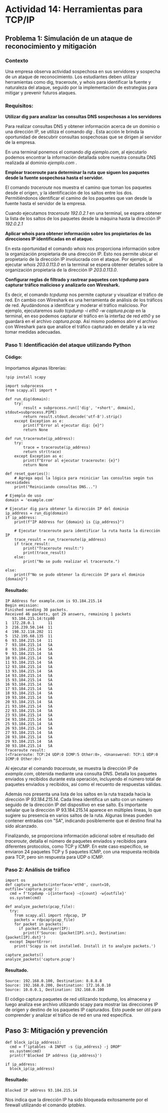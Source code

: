 # Actividad 14: Herramientas para TCP/IP

## Problema 1: Simulación de un ataque de reconocimiento y mitigación 

### Contexto
Una empresa observa actividad sospechosa en sus servidores y sospecha de un ataque de reconocimiento. Los estudiantes deben utilizar herramientas como dig, traceroute, y whois para identificar la fuente y naturaleza del ataque, seguido por la implementación de estrategias para mitigar y prevenir futuros ataques.

### Requisitos:
**Utilizar dig para analizar las consultas DNS sospechosas a los servidores**

Para realizar consultas DNS y obtener información acerca de un dominio o una dirección IP, se utiliza el comando *dig* . Esta acción le brinda la oportunidad de descubrir consultas sospechosas que se dirigen al servidor de la empresa.

En una terminal ponemos el comando *dig ejemplo.com*, al ejecutarlo podemos encontrar la información detallada sobre nuestra consulta DNS realizada al dominio *ejemplo.com* .

**Emplear traceroute para determinar la ruta que siguen los paquetes desde la fuente sospechosa hasta el servidor.**

 El comando *traceroute* nos muestra el camino que toman los paquetes desde el origen, y la identificación de los saltos entre los dos. Permitiéndonos identificar  el camino de los paquetes que van desde la fuente hasta el servidor de la empresa.
 
Cuando ejecutamos *traceroute 192.0.2.1* en una terminal, se espera obtener la lista de los saltos de los paquetes desde la máquina hasta la dirección IP *192.0.2.1*

**Aplicar whois para obtener información sobre los propietarios de las direcciones IP identificadas en el ataque.**

En esta oportunidad el comando *whois* nos proporciona información sobre la organización propietaria de una dirección IP.  Esto nos permite ubicar el propietario de la  dirección IP involucrada con el ataque. 
Por ejemplo, al ejecutar *whois 203.0.113.0* en la terminal se espera obtener detalles sobre la organización propietaria de la dirección IP *203.0.113.0*.

**Configurar reglas de filtrado y rastrear paquetes con tcpdump para capturar tráfico malicioso y analizarlo con Wireshark.**

Es decir, el comando *tcpdump* nos  permite capturar y visualizar el tráfico de red. En cambio con Wireshark es una herramienta de análisis de los tráficos de red. Ayudándonos a identificar y moderar el tráfico malicioso.
Por ejemplo, ejecutaremos *sudo tcpdump -i eth0 -w captura.pcap* en la terminal, en eso podemos capturar el tráfico en la interfaz de red *eth0* y se guardará en el archivo *captura.pcap*. Así mismo podemos abrir el archivo con Wireshark para que analice el tráfico capturado en detalle y a la vez tomar medidas adecuadas. 

### Paso 1: Identificación del ataque utilizando Python

#### Código:

Importamos algunas librerías:

```
!pip install scapy
```

```
import subprocess
from scapy.all import *

def run_dig(domain):
    try:
        result = subprocess.run(['dig', '+short', domain], stdout=subprocess.PIPE)
        return result.stdout.decode('utf-8').strip()
    except Exception as e:
        print(f"Error al ejecutar dig: {e}")
        return None

def run_traceroute(ip_address):
    try:
        trace = traceroute(ip_address)
        return str(trace)
    except Exception as e:
        print(f"Error al ejecutar traceroute: {e}")
        return None

def reset_queries():
    # Agrega aquí la lógica para reiniciar las consultas según tus necesidades
    print("Reiniciando consultas DNS...")

# Ejemplo de uso
domain = 'example.com'

# Ejecutar dig para obtener la dirección IP del dominio
ip_address = run_dig(domain)
if ip_address:
    print(f"IP Address for {domain} is {ip_address}")

    # Ejecutar traceroute para identificar la ruta hasta la dirección IP
    trace_result = run_traceroute(ip_address)
    if trace_result:
        print("Traceroute result:")
        print(trace_result)
    else:
        print("No se pudo realizar el traceroute.")

else:
    print(f"No se pudo obtener la dirección IP para el dominio {domain}")

```

#### Resultado: 

```
IP Address for example.com is 93.184.215.14
Begin emission:
Finished sending 30 packets.
Received 46 packets, got 29 answers, remaining 1 packets
   93.184.215.14:tcp80 
1  172.28.0.1      11  
3  216.239.50.144  11  
4  198.32.118.202  11  
5  152.195.68.135  11  
6  93.184.215.14   11  
7  93.184.215.14   SA  
8  93.184.215.14   SA  
9  93.184.215.14   SA  
10 93.184.215.14   SA  
11 93.184.215.14   SA  
12 93.184.215.14   SA  
13 93.184.215.14   SA  
14 93.184.215.14   SA  
15 93.184.215.14   SA  
16 93.184.215.14   SA  
17 93.184.215.14   SA  
18 93.184.215.14   SA  
19 93.184.215.14   SA  
20 93.184.215.14   SA  
21 93.184.215.14   SA  
22 93.184.215.14   SA  
23 93.184.215.14   SA  
24 93.184.215.14   SA  
25 93.184.215.14   SA  
26 93.184.215.14   SA  
27 93.184.215.14   SA  
28 93.184.215.14   SA  
29 93.184.215.14   SA  
30 93.184.215.14   SA  
Traceroute result:
(<Traceroute: TCP:24 UDP:0 ICMP:5 Other:0>, <Unanswered: TCP:1 UDP:0 ICMP:0 Other:0>)
```

Al ejecutar el comando *traceroute*, se muestra la dirección IP de *example.com*, obtenida mediante una consulta DNS. Detalla los paquetes enviados y recibidos durante esta operación, incluyendo el número total de paquetes enviados y recibidos, así como el recuento de respuestas válidas.

Además nos presenta una lista de los saltos en la ruta trazada hacia la dirección IP *93.184.215.14*. Cada línea identifica un salto con un número seguido de la dirección IP del dispositivo en ese salto. Es importante señalar que la dirección IP 93.184.215.14 aparece en múltiples líneas, lo que sugiere su presencia en varios saltos de la ruta. Algunas líneas pueden contener entradas con "SA", indicando posiblemente que el destino final ha sido alcanzado.

Finalizando, se proporciona información adicional sobre el resultado del *traceroute*, detalla el número de paquetes enviados y recibidos para diferentes protocolos, como TCP y ICMP. En este caso específico, se enviaron 24 paquetes TCP y 5 paquetes ICMP, con una respuesta recibida para TCP, pero sin respuesta para UDP o ICMP.

### Paso 2: Análisis de tráfico 
```
import os 
def capture_packets(interface='eth0', count=10, outfile='captura.pcap'):
  cmd = f'tcpdump -i{interface} -c{count} -w{outfile}'
  os.system(cmd)

def analyze_packets(pcap_file):
  try: 
    from scapy.all import rdpcap, IP
    packets = rdpcap(pcap_file)
    for packet in packets:
      if packet.haslayer(IP):
        print(f'Source: {packet[IP].src}, Destination: {packet[IP].dst}')
  except ImportError:
    print('Scapy is not installed. Install it to analyze packets.')

capture_packets()
analyze_packets('capture.pcap')
```

#### Resultado.

```
Source: 192.168.0.100, Destination: 8.8.8.8 
Source: 192.168.0.200, Destination: 172.16.0.10 
Source: 10.0.0.1, Destination: 192.168.0.100
```

El código captura paquetes de red utilizando tcpdump, los almacena y luego analiza ese archivo utilizando scapy para mostrar las direcciones IP de origen y destino de los paquetes IP capturados. Esto puede ser útil para comprender y analizar el tráfico de red en una red específica.

## Paso 3: Mitigación y prevención 
```
def block_ip(ip_address):
  cmd = f'iptables -A INPUT -s {ip_address} -j DROP'
  os.system(cmd)
  print(f'Blocked IP address {ip_address}')

if ip_address:
  block_ip(ip_address)
```
#### Resultado:

```
Blocked IP address 93.184.215.14
```
Nos indica que la dirección IP ha sido bloqueada exitosamente por el firewall utilizando el comando *iptables*.

